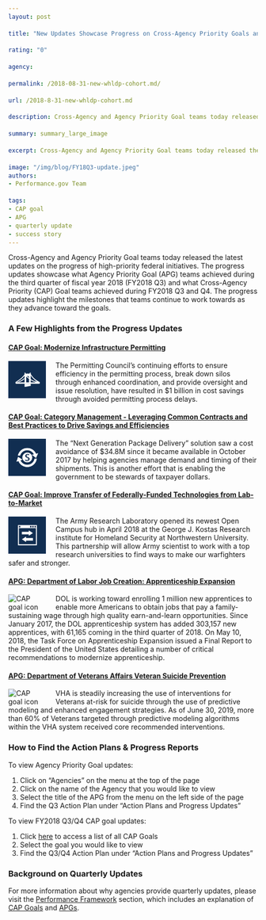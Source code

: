 ```yaml
---
layout: post

title: "New Updates Showcase Progress on Cross-Agency Priority Goals and Agency Priority Goals"

rating: "0"

agency:

permalink: /2018-08-31-new-whldp-cohort.md/

url: /2018-8-31-new-whldp-cohort.md

description: Cross-Agency and Agency Priority Goal teams today released the latest updates on the progress of high-priority federal initiatives..

summary: summary_large_image

excerpt: Cross-Agency and Agency Priority Goal teams today released the latest updates on the progress of high-priority federal initiatives..

image: "/img/blog/FY18Q3-update.jpeg"
authors:
- Performance.gov Team

tags:
- CAP goal
- APG
- quarterly update
- success story
---
```

Cross-Agency and Agency Priority Goal teams today released the latest updates on the progress of high-priority federal initiatives. The progress updates showcase what Agency Priority Goal (APG) teams achieved during the third quarter of fiscal year 2018 (FY2018 Q3) and what Cross-Agency Priority (CAP) Goal teams achieved during FY2018 Q3 and Q4. The progress updates highlight the milestones that teams continue to work towards as they advance toward the goals.

### A Few Highlights from the Progress Updates

#### [CAP Goal: Modernize Infrastructure Permitting](../CAP/CAP_goal_12.html)

<img src="../img/CAP_icons/Icon_Modernize_Infrastructure_twitter.png" style="width:15%;float:left;margin-right:20px;" alt="CAP goal icon">The Permitting Council’s continuing efforts to ensure efficiency in the permitting process, break down silos through enhanced coordination, and provide oversight and issue resolution, have resulted in $1 billion in cost savings through avoided permitting process delays.

#### [CAP Goal: Category Management - Leveraging Common Contracts and Best Practices to Drive Savings and Efficiencies](../CAP/CAP_goal_7.html)

<img src="../img/CAP_icons/Icon_Category_Management_twitter.png" style="width:15%;float:left;margin-right:20px;" alt="CAP goal icon">The “Next Generation Package Delivery” solution saw a cost avoidance of $34.8M since it became available in October 2017 by helping agencies manage demand and timing of their shipments. This is another effort that is enabling the government to be stewards of taxpayer dollars.

#### [CAP Goal: Improve Transfer of Federally-Funded Technologies from Lab-to-Market](../CAP/CAP_goal_14.html)

<img src="../img/CAP_icons/Icon_Enhance_Technology_twitter.png" style="width:15%;float:left;margin-right:20px;" alt="CAP goal icon">The Army Research Laboratory opened its newest Open Campus hub in April 2018 at the George J. Kostas Research institute for Homeland Security at Northwestern University. This partnership will allow Army scientist to work with a top research universities to find ways to make our warfighters safer and stronger.

#### [APG: Department of Labor Job Creation: Apprenticeship Expansion](../labor/APG_labor_3.html)

<img src="../img/agency/Labor_Department_Seal.png" style="width:15%;float:left;margin-right:20px;" alt="CAP goal icon">DOL is working toward enrolling 1 million new apprentices to enable more Americans to obtain jobs that pay a family-sustaining wage through high quality earn-and-learn opportunities. Since January 2017, the DOL apprenticeship system has added 303,157 new apprentices, with 61,165 coming in the third quarter of 2018. On May 10, 2018, the Task Force on Apprenticeship Expansion issued a Final Report to the President of the United States detailing a number of critical recommendations to modernize apprenticeship.

#### [APG: Department of Veterans Affairs Veteran Suicide Prevention](../veterans_affairs/APG_va_4.html)

<img src="../img/agency/Veterans_Affairs_Department_Seal.png" style="width:15%;float:left;margin-right:20px;" alt="CAP goal icon">VHA is steadily increasing the use of interventions for Veterans at-risk for suicide through the use of predictive modeling and enhanced engagement strategies. As of June 30, 2019, more than 60% of Veterans targeted through predictive modeling algorithms within the VHA system received core recommended interventions.

### How to Find the Action Plans & Progress Reports

To view Agency Priority Goal updates:
1. Click on “Agencies” on the menu at the top of the page
2. Click on the name of the Agency that you would like to view
3. Select the title of the APG from the menu on the left side of the page
4. Find the Q3 Action Plan under “Action Plans and Progress Updates”

To view FY2018 Q3/Q4 CAP goal updates:
1. Click <a href="../CAP/CAP_goals.html">here</a> to access a list of all CAP Goals
2. Select the goal you would like to view
3. Find the Q3/Q4 Action Plan under “Action Plans and Progress Updates”

### Background on Quarterly Updates

For more information about why agencies provide quarterly updates, please visit the <a href="/about/framework_about.html">Performance Framework</a> section, which includes an explanation of <a href="../about/CAP_about.html">CAP Goals</a> and <a href="../about/APG_about.html">APGs</a>.

